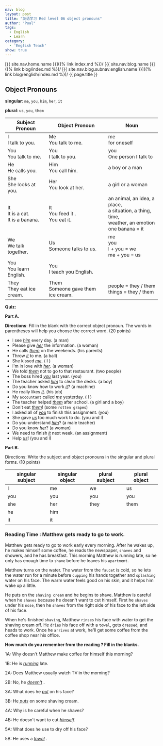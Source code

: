 ```yaml
---
nav: blog
layout: post
title: "英语学习 Red level 06 object pronouns"
author: "Pual"
tags:
  - English
  - Learn
category:
  - 'English Teach'
show: true
---
```


[{{ site.nav.home.name }}]({% link index.md %})/
[{{ site.nav.blog.name }}]({% link blog/index.md %})/
[{{ site.nav.blog.subnav.english.name }}]({% link blog/english/index.md %})/
{{ page.title }}

## Object Pronouns

**singular**: `me`, `you`, `him`, `her`, `it`

**plural**: `us`, `you`, `them`

**Subject Pronoun** | **Object Pronoun** | **Noun**
--------------------|--------------------|----------
I <br/> I talk to you. | Me <br/> You talk to me. | me <br/> for oneself
You <br/> You talk to me. | You <br/> I talk to you. | you <br/> One person I talk to
He <br/> He calls you. | Him <br/> You call him. | a boy or a man
She <br/> She looks at you. | Her <br/> You look at her. | a girl or a woman
It <br/> It is a cat. <br/> It is a banana. | It <br/> You feed it . <br/> You eat it. | an animal, an idea, a place, <br/> a situation, a thing, time, <br/> weather, an emotion <br/> one banana = it
We <br/> We talk together. | Us <br/> Someone talks to us. | me  <br/> you <br/>  I + you = we <br/> me + you = us
You <br/> You learn English. | You <br/> I teach you English. |
They <br/> They eat ice cream. | Them <br/> Someone gave them ice cream. | people = they / them <br/> things = they / them

**Quiz:**

**Part A.**

**Directions**: Fill in the blank with the correct object pronoun.
The words in parentheses will help you choose the correct word. (20 points)

- I see <em><u>him</u></em> every day. (a man)
- Please give <em><u>her</u></em> the information. (a woman)
- He calls <em><u>them</u></em> on the weekends. (his parents)
- Throw <em><u>it</u></em> to me. (a ball)
- She kissed <em><u>me</u></em>. ( I )
- I'm in love with <em><u>her</u></em>. (a woman)
- We told <em><u>them</u></em> not to go to that restaurant. (two people)
- The boss hired <em><u>you</u></em> last year. (you)
- The teacher asked <em><u>him</u></em> to clean the desks. (a boy)
- Do you know how to work <em><u>it</u></em>? (a machine)
- He really likes <em><u>it</u></em>. (his job)
- My `accountant` called <em><u>me</u></em> yesterday. ( I )
- The teacher helped <em><u>them</u></em> after school. (a girl and a boy)
- Don't eat <em><u>them</u></em>! (some `rotten grapes`)
- I asked all of <em><u>you</u></em> to finish this assignment. (you)
- She gave <em><u>us</u></em> too much work to do. (you and I)
- Do you understand <em><u>him</u></em>? (a male teacher)
- Do you know <em><u>her</u></em>? (a woman)
- We need to finish <em><u>it</u></em> next week. (an assignment)
- Help <em><u>us</u></em>! (you and I)

**Part B.**

Directions: Write the subject and object pronouns in the singular and plural forms. (10 points)

singular subject | singular object | plural subject | plural object
-----------------|-----------------|----------------|--------------
I | me | we | us
you | you | you | you
she | her | they | them
he | him | &nbsp; |
it | it | &nbsp; |

### Reading Time : Matthew gets ready to go to work.

Matthew gets ready to go to work early every morning.
After he wakes up, he makes himself some coffee,
he reads the newspaper, `shaves` and showers, and he has breakfast.
This morning Matthew is running late,
so he only has enough time to `shave` before he leaves his `apartment`.

Matthew turns on the water.
The water from the `faucet` is cold,
so he lets the water run for a minute before `cupping` his hands together and `splashing` water on his face.
The warm water feels good on his skin,
and it helps him wake up a little.

He puts on the `shaving cream` and he begins to shave.
Matthew is careful when he `shaves` because he doesn't want to cut himself.
First he `shaves` under his `nose`,
then he `shaves` from the right side of his face to the left side of his face.

When he's finished `shaving`,
Matthew `rinses` his face with water to get the shaving cream off.
He `dries` his face off with a `towel`, gets `dressed`, and heads to work.
Once he `arrives` at work,
he'll get some coffee from the coffee shop near his office.

**How much do you remember from the reading ? Fill in the blanks.**

1A: Why doesn't Matthew make coffee for himself this morning?

1B: He is <em><u>running</u></em> late.

2A: Does Matthew usually watch TV in the morning?

2B: No, he <em><u>doesn't</u></em> .

3A: What does he <em><u>put</u></em> on his face?

3B: He <em><u>puts</u></em> on some shaving cream.

4A: Why is he careful when he shaves?

4B: He doesn't want to cut <em><u>himself</u></em>.

5A: What does he use to dry off his face?

5B: He uses a <em><u>towel</u></em> .
